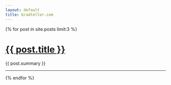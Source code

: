 ```yaml
---
layout: default
title: bradteller.com
---
```


{% for post in site.posts limit:3 %}
  <div class="post">
    <h1><a href="{{ BASE_PATH }}{{ post.url }}" class="plain">{{ post.title }}</a></h1>
    {{ post.summary }}
  </div>
  <hr />
{% endfor %}
